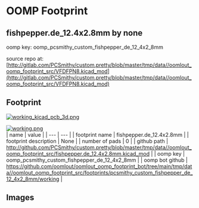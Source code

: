 # OOMP Footprint  
## fishpepper.de_12.4x2.8mm  by none  
  
oomp key: oomp_pcsmithy_custom_fishpepper_de_12_4x2_8mm  
  
source repo at: [http://gitlab.com/PCSmithy/custom.pretty/blob/master/tmp/data//oomlout_oomp_footprint_src/VFDFPN8.kicad_mod](http://gitlab.com/PCSmithy/custom.pretty/blob/master/tmp/data//oomlout_oomp_footprint_src/VFDFPN8.kicad_mod)  
## Footprint  
  
[![working_kicad_pcb_3d.png](working_kicad_pcb_3d_600.png)](working_kicad_pcb_3d.png)  
  
[![working.png](working_600.png)](working.png)  
| name | value | 
| --- | --- | 
| footprint name | fishpepper.de_12.4x2.8mm | 
| footprint description | None | 
| number of pads | 0 | 
| github path | http://github.com/PCSmithy/custom.pretty/blob/master/tmp/data//oomlout_oomp_footprint_src/fishpepper.de_12.4x2.8mm.kicad_mod | 
| oomp key | oomp_pcsmithy_custom_fishpepper_de_12_4x2_8mm | 
| oomp bot github | https://github.com/oomlout/oomlout_oomp_footprint_bot/tree/main/tmp/data//oomlout_oomp_footprint_src/footprints/pcsmithy_custom_fishpepper_de_12_4x2_8mm/working | 
## Images  
